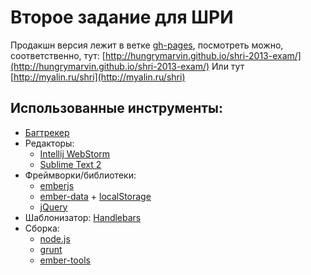 # Второе задание для ШРИ

Продакшн версия лежит в ветке [gh-pages](https://github.com/hungrymarvin/shri-2013-exam/tree/gh-pages),
посмотреть можно, соответственно, тут: [http://hungrymarvin.github.io/shri-2013-exam/](http://hungrymarvin.github.io/shri-2013-exam/)
Или тут [http://myalin.ru/shri](http://myalin.ru/shri)

## Использованные инструменты:

* [Багтрекер](https://trello.com/b/SwHdYmqB/shri-exam)
* Редакторы:
    * [Intellij WebStorm](http://www.jetbrains.com/webstorm/)
    * [Sublime Text 2](sublimetext.com/2)
* Фреймворки/библиотеки:
    * [emberjs](http://emberjs.com/)
    * [ember-data](https://github.com/emberjs/data) + [localStorage](https://github.com/rpflorence/ember-localstorage-adapter)
    * [jQuery](http://jquery.com/)
* Шаблонизатор: [Handlebars](http://handlebarsjs.com)
* Сборка:
    * [node.js](http://nodejs.org/)
    * [grunt](http://gruntjs.com/)
    * [ember-tools](https://github.com/rpflorence/ember-tools)
